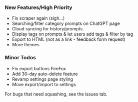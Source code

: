 ### New Features/High Priority
- Fix scraper again (sigh...)
- Searching/filter category prompts on ChatGPT page
- Cloud syncing for history/prompts
- Display tags on prompts & let users add tags & filter by tag
- Export to HTML (not as a link - feedback form request)
- More themes


### Minor Todos
- Fix export buttons FireFox
- Add 30-day auto-delete feature
- Revamp settings page styling
- Move export/import to settings

For bugs that need squashing, see the issues tab. 
